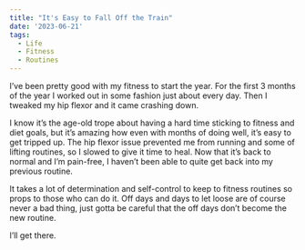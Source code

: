 ```yaml
---
title: "It's Easy to Fall Off the Train"
date: '2023-06-21'
tags:
  - Life
  - Fitness
  - Routines
---
```


I’ve been pretty good with my fitness to start the year. For the first 3 months of the year I worked out in some fashion just about every day. Then I tweaked my hip flexor and it came crashing down.
<!-- excerpt -->

I know it’s the age-old trope about having a hard time sticking to fitness and diet goals, but it’s amazing how even with months of doing well, it’s easy to get tripped up. The hip flexor issue prevented me from running and some of lifting routines, so I slowed to give it time to heal. Now that it’s back to normal and I’m pain-free, I haven’t been able to quite get back into my previous routine.

It takes a lot of determination and self-control to keep to fitness routines so props to those who can do it. Off days and days to let loose are of course never a bad thing, just gotta be careful that the off days don’t become the new routine.

I’ll get there.
